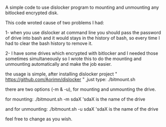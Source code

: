 
A simple code to use dislocker program to mounting and unmounting any bitlocked encrypted disk. 

This code wroted cause of two problems I had:

   1- when you use dislocker at command line you should pass the password of drive
      into bash and it would stays in the history of bash, so every time I had to 
      clear the bash history to remove it.

   2- I have some drives which encrypted with bitlocker and I needed those sometimes simultaneously
       so I wrote this to do the mounting and unmounting automatically and make the job easier.

the usage is simple, after installing dislocker project " https://github.com/Aorimn/dislocker " ,just type: ./bitmount.sh

there are two options (-m & -u), for mounting and unmounting the drive.

for mounting: ./bitmount.sh -m sdaX  	   'sdaX is the name of the drive

and for unmounting: ./bitmount.sh -u sdaX  'sdaX is the name of the drive

feel free to change as you wish.
